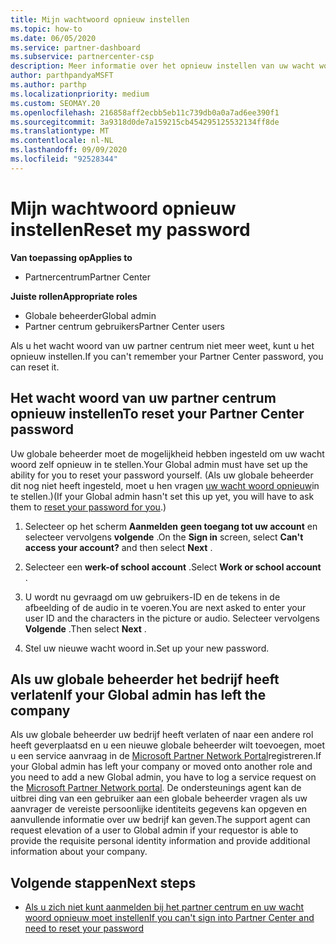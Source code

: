 ```yaml
---
title: Mijn wachtwoord opnieuw instellen
ms.topic: how-to
ms.date: 06/05/2020
ms.service: partner-dashboard
ms.subservice: partnercenter-csp
description: Meer informatie over het opnieuw instellen van uw wacht woord voor uw partner centrum of over hulp van de globale beheerder van uw bedrijf. Meer informatie over het toevoegen van een nieuwe globale beheerder van het partner centrum.
author: parthpandyaMSFT
ms.author: parthp
ms.localizationpriority: medium
ms.custom: SEOMAY.20
ms.openlocfilehash: 216858aff2ecbb5eb11c739db0a0a7ad6ee390f1
ms.sourcegitcommit: 3a9318d0de7a159215cb454295125532134ff8de
ms.translationtype: MT
ms.contentlocale: nl-NL
ms.lasthandoff: 09/09/2020
ms.locfileid: "92528344"
---
```

# <a name="reset-my-password"></a><span data-ttu-id="c5133-103">Mijn wachtwoord opnieuw instellen</span><span class="sxs-lookup"><span data-stu-id="c5133-103">Reset my password</span></span>

<span data-ttu-id="c5133-104">**Van toepassing op**</span><span class="sxs-lookup"><span data-stu-id="c5133-104">**Applies to**</span></span>

- <span data-ttu-id="c5133-105">Partnercentrum</span><span class="sxs-lookup"><span data-stu-id="c5133-105">Partner Center</span></span>
 
<span data-ttu-id="c5133-106">**Juiste rollen**</span><span class="sxs-lookup"><span data-stu-id="c5133-106">**Appropriate roles**</span></span>

- <span data-ttu-id="c5133-107">Globale beheerder</span><span class="sxs-lookup"><span data-stu-id="c5133-107">Global admin</span></span>
- <span data-ttu-id="c5133-108">Partner centrum gebruikers</span><span class="sxs-lookup"><span data-stu-id="c5133-108">Partner Center users</span></span>


<span data-ttu-id="c5133-109">Als u het wacht woord van uw partner centrum niet meer weet, kunt u het opnieuw instellen.</span><span class="sxs-lookup"><span data-stu-id="c5133-109">If you can't remember your Partner Center password, you can reset it.</span></span>

## <a name="to-reset-your-partner-center-password"></a><span data-ttu-id="c5133-110">Het wacht woord van uw partner centrum opnieuw instellen</span><span class="sxs-lookup"><span data-stu-id="c5133-110">To reset your Partner Center password</span></span>

<span data-ttu-id="c5133-111">Uw globale beheerder moet de mogelijkheid hebben ingesteld om uw wacht woord zelf opnieuw in te stellen.</span><span class="sxs-lookup"><span data-stu-id="c5133-111">Your Global admin must have set up the ability for you to reset your password yourself.</span></span> <span data-ttu-id="c5133-112">(Als uw globale beheerder dit nog niet heeft ingesteld, moet u hen vragen [uw wacht woord opnieuw](reset-a-user-password.md)in te stellen.)</span><span class="sxs-lookup"><span data-stu-id="c5133-112">(If your Global admin hasn't set this up yet, you will have to ask them to [reset your password for you](reset-a-user-password.md).)</span></span>

1. <span data-ttu-id="c5133-113">Selecteer op het scherm **Aanmelden** **geen toegang tot uw account** en selecteer vervolgens **volgende** .</span><span class="sxs-lookup"><span data-stu-id="c5133-113">On the **Sign in** screen, select **Can't access your account?** and then select **Next** .</span></span>

2. <span data-ttu-id="c5133-114">Selecteer een **werk-of school account** .</span><span class="sxs-lookup"><span data-stu-id="c5133-114">Select **Work or school account** .</span></span>

3. <span data-ttu-id="c5133-115">U wordt nu gevraagd om uw gebruikers-ID en de tekens in de afbeelding of de audio in te voeren.</span><span class="sxs-lookup"><span data-stu-id="c5133-115">You are next asked to enter your user ID and the characters in the picture or audio.</span></span> <span data-ttu-id="c5133-116">Selecteer vervolgens **Volgende** .</span><span class="sxs-lookup"><span data-stu-id="c5133-116">Then select **Next** .</span></span>

4. <span data-ttu-id="c5133-117">Stel uw nieuwe wacht woord in.</span><span class="sxs-lookup"><span data-stu-id="c5133-117">Set up your new password.</span></span>

## <a name="if-your-global-admin-has-left-the-company"></a><span data-ttu-id="c5133-118">Als uw globale beheerder het bedrijf heeft verlaten</span><span class="sxs-lookup"><span data-stu-id="c5133-118">If your Global admin has left the company</span></span>

<span data-ttu-id="c5133-119">Als uw globale beheerder uw bedrijf heeft verlaten of naar een andere rol heeft geverplaatsd en u een nieuwe globale beheerder wilt toevoegen, moet u een service aanvraag in de [Microsoft Partner Network Portal](https://partner.microsoft.com/commercial#/)registreren.</span><span class="sxs-lookup"><span data-stu-id="c5133-119">If your Global admin has left your company or moved onto another role and you need to add a new Global admin, you have to log a service request on the [Microsoft Partner Network portal](https://partner.microsoft.com/commercial#/).</span></span> <span data-ttu-id="c5133-120">De ondersteunings agent kan de uitbrei ding van een gebruiker aan een globale beheerder vragen als uw aanvrager de vereiste persoonlijke identiteits gegevens kan opgeven en aanvullende informatie over uw bedrijf kan geven.</span><span class="sxs-lookup"><span data-stu-id="c5133-120">The support agent can request elevation of a user to Global admin if your requestor is able to provide the requisite personal identity information and provide additional information about your company.</span></span> 

## <a name="next-steps"></a><span data-ttu-id="c5133-121">Volgende stappen</span><span class="sxs-lookup"><span data-stu-id="c5133-121">Next steps</span></span>

- [<span data-ttu-id="c5133-122">Als u zich niet kunt aanmelden bij het partner centrum en uw wacht woord opnieuw moet instellen</span><span class="sxs-lookup"><span data-stu-id="c5133-122">If you can't sign into Partner Center and need to reset your password</span></span>](unable-to-sign-in.md)